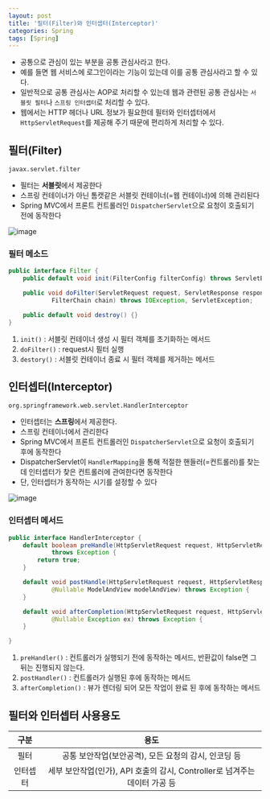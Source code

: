 ```yaml
---
layout: post
title: '필터(Filter)와 인터셉터(Interceptor)'
categories: Spring
tags: [Spring]
---
```

- 공통으로 관심이 있는 부분을 공통 관심사라고 한다.   
- 예를 들면 웹 서비스에 로그인이라는 기능이 있는데 이를 공통 관심사라고 할 수 있다.  
- 일반적으로 공통 관심사는 AOP로 처리할 수 있는데 웹과 관련된 공통 관심사는 `서블릿 필터`나 `스프링 인터셉터`로 처리할 수 있다. 
- 웹에서는 HTTP 헤더나 URL 정보가 필요한데 필터와 인터셉터에서 `HttpServletRequest`를 제공해 주기 때문에 편리하게 처리할 수 있다.

## 필터(Filter)
`javax.servlet.filter`
- 필터는 **서블릿**에서 제공한다 
- 스프링 컨테이너가 아닌 톰캣같은 서블릿 컨테이너(=웹 컨테이너)에 의해 관리된다
- Spring MVC에서 프론트 컨트롤러인 `DispatcherServlet`으로 요청이 호출되기 전에 동작한다

![image](https://user-images.githubusercontent.com/48157259/168003827-9771917b-d4c6-46ca-b6fe-9413d68c1e7f.png)

### 필터 메소드

```java
public interface Filter {
    public default void init(FilterConfig filterConfig) throws ServletException {}

    public void doFilter(ServletRequest request, ServletResponse response,
            FilterChain chain) throws IOException, ServletException;

    public default void destroy() {}
}
```

1. `init()` : 서블릿 컨테이너 생성 시 필터 객체를 초기화하는 메서드
2. `doFilter()` : request시 필터 실행
3. `destory()` : 서블릿 컨테이너 종료 시 필터 객체를 제거하는 메서드


## 인터셉터(Interceptor)
`org.springframework.web.servlet.HandlerInterceptor`
- 인터셉터는 **스프링**에서 제공한다. 
- 스프링 컨테이너에서 관리한다
- Spring MVC에서 프론트 컨트롤러인 `DispatcherServlet`으로 요청이 호출되기 후에 동작한다
- DispatcherServlet이 `HandlerMapping`을 통해 적절한 핸들러(=컨트롤러)를 찾는데 인터셉터가 찾은 컨트롤러에 관여한다면 동작한다
- 단, 인터셉터가 동작하는 시기를 설정할 수 있다

![image](https://user-images.githubusercontent.com/48157259/168004911-1cc5afe6-cb7a-4753-81b8-f0f808eb0200.png)

### 인터셉터 메서드

```java
public interface HandlerInterceptor {
	default boolean preHandle(HttpServletRequest request, HttpServletResponse response, Object handler)
			throws Exception {
		return true;
	}

	default void postHandle(HttpServletRequest request, HttpServletResponse response, Object handler,
			@Nullable ModelAndView modelAndView) throws Exception {
	}

	default void afterCompletion(HttpServletRequest request, HttpServletResponse response, Object handler,
			@Nullable Exception ex) throws Exception {
	}

}
```

1. `preHandler()` : 컨트롤러가 실행되기 전에 동작하는 메서드, 반환값이 false면 그 뒤는 진행되지 않는다.
2. `postHandler()` : 컨트롤러가 실행된 후에 동작하는 메서드
3. `afterCompletion()` : 뷰가 렌더링 되어 모든 작업이 완료 된 후에 동작하는 메서드


## 필터와 인터셉터 사용용도

|구분|용도|
|:--:|:--:|
|필터|공통 보안작업(보안공격), 모든 요청의 감시, 인코딩 등|
|인터셉터|세부 보안작업(인가), API 호출의 감시, Controller로 넘겨주는 데이터 가공 등|